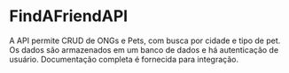 # FindAFriendAPI
A API permite CRUD de ONGs e Pets, com busca por cidade e tipo de pet. Os dados são armazenados em um banco de dados e há autenticação de usuário. Documentação completa é fornecida para integração.
